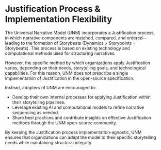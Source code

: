 # Justification Process & Implementation Flexibility  

The Universal Narrative Model (UNM) incorporates a Justification process, in which narrative components are matched, compared, and ordered—leading to the formation of Storybeats (Dynamics × Storypoints = Storybeats). This process is based on existing technology and computational methods used for structuring narratives.  

However, the specific method by which organizations apply Justification varies, depending on their needs, storytelling goals, and technological capabilities. For this reason, UNM does not prescribe a single implementation of Justification in the open-source specification.  

Instead, adopters of UNM are encouraged to:  
- Develop their own internal processes for applying Justification within their storytelling pipelines.  
- Leverage existing AI and computational models to refine narrative sequencing as needed.  
- Share best practices and contribute insights on effective Justification methods through the UNM open-source community.  

By keeping the Justification process implementation-agnostic, UNM ensures that organizations can adapt the model to their specific storytelling needs while maintaining structural integrity.  